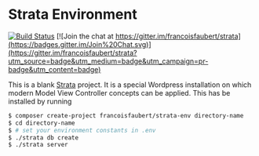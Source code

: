 Strata Environment
==================

[![Build Status](https://travis-ci.org/francoisfaubert/strata-env.svg?branch=master)](https://travis-ci.org/francoisfaubert/strata-env) [![Join the chat at https://gitter.im/francoisfaubert/strata](https://badges.gitter.im/Join%20Chat.svg)](https://gitter.im/francoisfaubert/strata?utm_source=badge&utm_medium=badge&utm_campaign=pr-badge&utm_content=badge)

This is a blank [Strata](http://strata.francoisfaubert.com/) project. It is a special Wordpress installation on which modern Model View Controller concepts can be applied. This has be installed by running

~~~ sh
$ composer create-project francoisfaubert/strata-env directory-name
$ cd directory-name
$ # set your environment constants in .env
$ ./strata db create
$ ./strata server
~~~

